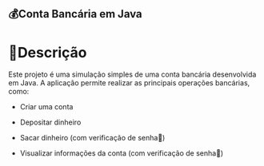 ## 💰Conta Bancária em Java

# 📌Descrição 

Este projeto é uma simulação simples de uma conta bancária desenvolvida em Java. A aplicação permite realizar as principais operações bancárias, como:

- Criar uma conta

- Depositar dinheiro

- Sacar dinheiro (com verificação de senha🔐)

- Visualizar informações da conta (com verificação de senha🔐)